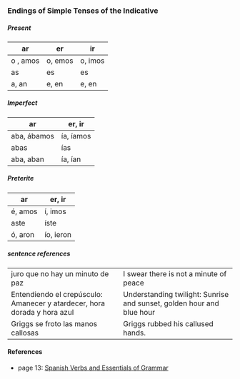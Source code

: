

### Endings of Simple Tenses of the Indicative

##### Present

| ar | er | ir |
|-|-|-|
| o , amos | o, emos | o, imos |
| as | es | es |
| a, an | e, en | e, en |

##### Imperfect

| ar | er, ir |
|-|-|
| aba, ábamos | ía, íamos |
| abas  | ías |
| aba, aban | ía, ían |

##### Preterite

| ar | er, ir |
|-|-|
| é, amos | í, imos |
| aste  | íste |
| ó, aron | ío, ieron |


##### sentence references

| | |
|-|-|
| juro que no hay un minuto de paz | I swear there is not a minute of peace |
| Entendiendo el crepúsculo: Amanecer y atardecer, hora dorada y hora azul | Understanding twilight: Sunrise and sunset, golden hour and blue hour |
| Griggs se froto las manos callosas | Griggs rubbed his callused hands. |

#### References

- page 13: [Spanish Verbs and Essentials of Grammar](https://www.amazon.com/Spanish-Verbs-Essentials-Grammar-Practical/dp/0844272140/133-5906889-2649011)
